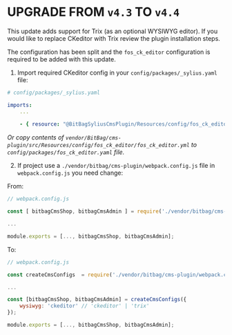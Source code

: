 # UPGRADE FROM `v4.3` TO `v4.4`

This update adds support for Trix (as an optional WYSIWYG editor). If you would like to replace CKeditor with Trix review the plugin installation steps.

The configuration has been split and the `fos_ck_editor` configuration is required to be added with this update.

1. Import required CKeditor config in your `config/packages/_sylius.yaml` file:
```yaml
# config/packages/_sylius.yaml

imports:
    ...
    
    - { resource: "@BitBagSyliusCmsPlugin/Resources/config/fos_ck_editor/fos_ck_editor.yml" }
```

*Or copy contents of `vendor/BitBag/cms-plugin/src/Resources/config/fos_ck_editor/fos_ck_editor.yml` to `config/packages/fos_ck_editor.yaml` file.*

2. If project use a `./vendor/bitbag/cms-plugin/webpack.config.js` file in `webpack.config.js` you need change:

From:
```js
// webpack.config.js

const [ bitbagCmsShop, bitbagCmsAdmin ] = require('./vendor/bitbag/cms-plugin/webpack.config.js')

...

module.exports = [..., bitbagCmsShop, bitbagCmsAdmin];
```

To:
```js
// webpack.config.js

const createCmsConfigs  = require('./vendor/bitbag/cms-plugin/webpack.config.js)

...

const [bitbagCmsShop, bitbagCmsAdmin] = createCmsConfigs({
    wysiwyg: 'ckeditor' // 'ckeditor' | 'trix'
});

module.exports = [..., bitbagCmsShop, bitbagCmsAdmin];
```
